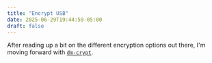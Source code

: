 ```yaml
---
title: "Encrypt USB"
date: 2025-06-29T19:44:59-05:00
draft: false
---
```


After reading up a bit on the different encryption options out there, I'm moving
forward with [`dm-crypt`][].

[`dm-crypt`]: https://wiki.archlinux.org/title/Dm-crypt
